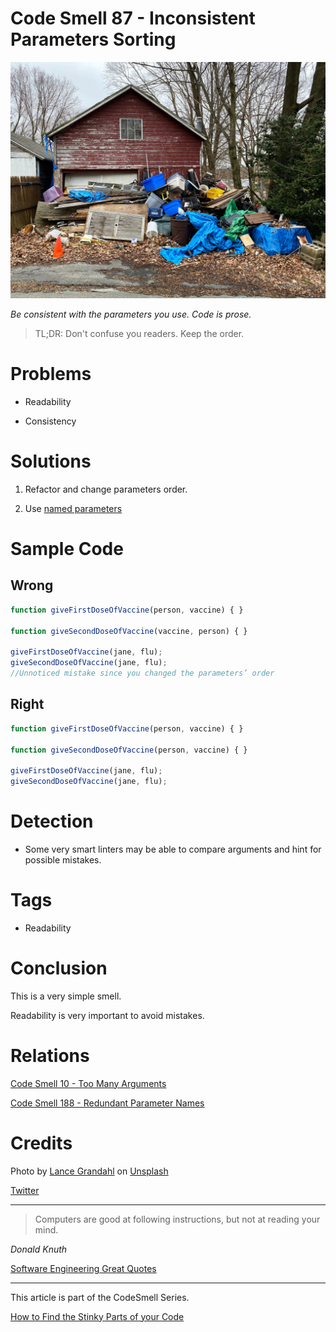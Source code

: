 # Code Smell 87 - Inconsistent Parameters Sorting

![Code Smell 87 - Inconsistent Parameters Sorting](Code%20Smell%2087%20-%20Inconsistent%20Parameters%20Sorting.jpg)

*Be consistent with the parameters you use. Code is prose.*

> TL;DR: Don't confuse you readers. Keep the order.

# Problems

- Readability

- Consistency

# Solutions

1. Refactor and change parameters order.

2. Use [named parameters](https://en.wikipedia.org/wiki/Named_parameter)

# Sample Code

## Wrong

[Gist Url]: # (https://gist.github.com/mcsee/1f21534bd7ddf9390271ed0badd7352b)
```javascript
function giveFirstDoseOfVaccine(person, vaccine) { }

function giveSecondDoseOfVaccine(vaccine, person) { }

giveFirstDoseOfVaccine(jane, flu);
giveSecondDoseOfVaccine(jane, flu);  
//Unnoticed mistake since you changed the parameters’ order
```

## Right

[Gist Url]: # (https://gist.github.com/mcsee/e33e4b69f36750d7a24621f70aba155c)
```javascript
function giveFirstDoseOfVaccine(person, vaccine) { }

function giveSecondDoseOfVaccine(person, vaccine) { }

giveFirstDoseOfVaccine(jane, flu);
giveSecondDoseOfVaccine(jane, flu);
```

# Detection

- Some very smart linters may be able to compare arguments and hint for possible mistakes.

# Tags

- Readability

# Conclusion

This is a very simple smell. 

Readability is very important to avoid mistakes.

# Relations

[Code Smell 10 - Too Many Arguments](https://github.com/mcsee/Software-Design-Articles/tree/main/Articles/Code%20Smells/Code%20Smell%2010%20-%20Too%20Many%20Arguments/readme.md)

[Code Smell 188 - Redundant Parameter Names](https://github.com/mcsee/Software-Design-Articles/tree/main/Articles/Code%20Smells/Code%20Smell%20188%20-%20Redundant%20Parameter%20Names/readme.md)

# Credits

Photo by [Lance Grandahl](https://unsplash.com/@lg17) on [Unsplash](https://unsplash.com/s/photos/disorder)
  
[Twitter](https://twitter.com/1441462443364864006)

* * *

> Computers are good at following instructions, but not at reading your mind.

_Donald Knuth_

[Software Engineering Great Quotes](https://github.com/mcsee/Software-Design-Articles/tree/main/Articles/Quotes/Software%20Engineering%20Great%20Quotes/readme.md)

* * *

This article is part of the CodeSmell Series.

[How to Find the Stinky Parts of your Code](https://github.com/mcsee/Software-Design-Articles/tree/main/Articles/Code%20Smells/How%20to%20Find%20the%20Stinky%20parts%20of%20your%20Code/readme.md)